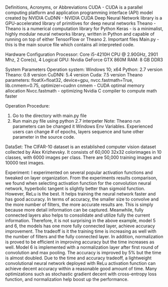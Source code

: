 
Definitions, Acronyms, or Abbreviations 
CUDA - CUDA is a parallel computing platform and application programming interface (API) model created by NVIDIA 
CuDNN - NVIDIA CUDA Deep Neural Network library is a GPU-accelerated library of primitives for deep neural networks 
Theano - Theano is a numerical computation library for Python 
Keras - is a minimalist, highly modular neural networks library, written in Python and capable of running on top of either TensorFlow or Theano 
2. Important files 
Main.py - this is the main source file which contains all interpreted code. 
 
Hardware Configuration 
Processor: 	Core i5-4210H CPU @ 2.90GHz, 2901 Mhz, 2 Core(s), 4 Logical 
GPU:   	Nvidia GeForce GTX 860M RAM:  	8 GB DDR3 

System Parameters 
Operation system: 	Windows 10; x64 
Python: 	  	2.7 version 
Theano: 	 	0.8 version 
CuDNN: 	 	5.4 version 
Cuda:  	 	7.5 version 
Theano parameters: floatX=float32, device=gpu, nvcc.fastmath=True, lib.cnmem=0.75, optimizer=cudnn 
cnmem - CUDA optimal memory allocation 
Nvcc.fastmath - optimizing Nvidia C compiler to compute math faster 
 
Operation Procedure: 
1.	Go to the directory with main.py file 
2.	Run main.py file using python 2.7 interpeter 
Note: Theano run parameters can be changed it Windows Env Variables. Experienced users can change # of epochs, layers sequence and tune other parameter in the source code. 

DataSet:
The CIFAR-10 dataset is an established computer vision dataset collected by Alex Krizhevsky. It consists of 60,000 32x32 colorimages in 10 classes, with 6000 images per class. There are 50,000 training images and 10000 test images. 

Experiment:
I experimented on several popular activation functions and tweaked on layer organization. From the experiments results comparison, we found when selecting activation function for the convolution neural network, hyperbolic tangent is slightly better than sigmoid function. However, ReLu is the best. It helps training the neural network faster and has good accuracy.
In terms of accuracy, the smaller size to convolve and the more number of filters, the more accurate results are. This is simply because more detail information can be captured. Meanwhile, fully connected layers also helps to consolidate and utilize fully the current information. Therefore, it is not surprising in the above example, model 5 and 6, the models has one more fully connected layer, achieve accuracy improvement. The tradeoff is it the training time is increasing as well with the number of filters and the fully connected layer.
In addition, normalization is proved to be efficient in improving accuracy but the time increases as well. Model 6 is implemented with a normalization layer after first round of convolution and max pooling. The accuracy is improved by 5% but the time is almost doubled. Due to the time 
and accuracy tradeoff, a lightweight convolutional neural network deployed with ReLu activation function can achieve decent accuracy within a reasonable good amount of time. Many optimizations such as stochastic gradient decent with cross-entropy loss function, and  normalization help boost up the performance.
